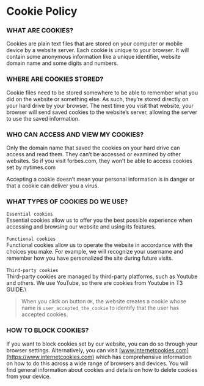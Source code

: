 # Cookie Policy 

### WHAT ARE COOKIES?

Cookies are plain text files that are stored on your computer or mobile device by a website server. Each cookie is unique to your browser. It will contain some anonymous information like a unique identifier, website domain name and some digits and numbers.

### WHERE ARE COOKIES STORED?

Cookie files need to be stored somewhere to be able to remember what you did on the website or something else. As such, they’re stored directly on your hard drive by your browser. The next time you visit that website, your browser will send saved cookies to the website’s server, allowing the server to use the saved information.

### WHO CAN ACCESS AND VIEW MY COOKIES?

Only the domain name that saved the cookies on your hard drive can access and read them. They can’t be accessed or examined by other websites. So if you visit forbes.com, they won’t be able to access cookies set by nytimes.com

Accepting a cookie doesn’t mean your personal information is in danger or that a cookie can deliver you a virus.

### WHAT TYPES OF COOKIES DO WE USE?

`Essential cookies`\
Essential cookies allow us to offer you the best possible experience when accessing and browsing our website and using its features.\
\
`Functional cookies`\
Functional cookies allow us to operate the website in accordance with the choices you make. For example, we will recognize your username and remember how you have personalized the site during future visits.\
\
`Third-party cookies`\
Third-party cookies are managed by third-party platforms, such as Youtube and others. We use YouTube, so there are cookies from Youtube in T3 GUIDE.\

> When you click on button `OK`, the website creates a cookie whose name is `user_accepted_the_cookie` to identify that the user has accepted cookies.

### HOW TO BLOCK COOKIES?

If you want to block cookies set by our website, you can do so through your browser settings. Alternatively, you can visit [www.internetcookies.com](https://www.internetcookies.com) which has comprehensive information on how to do this across a wide range of browsers and devices. You will find general information about cookies and details on how to delete cookies from your device.
